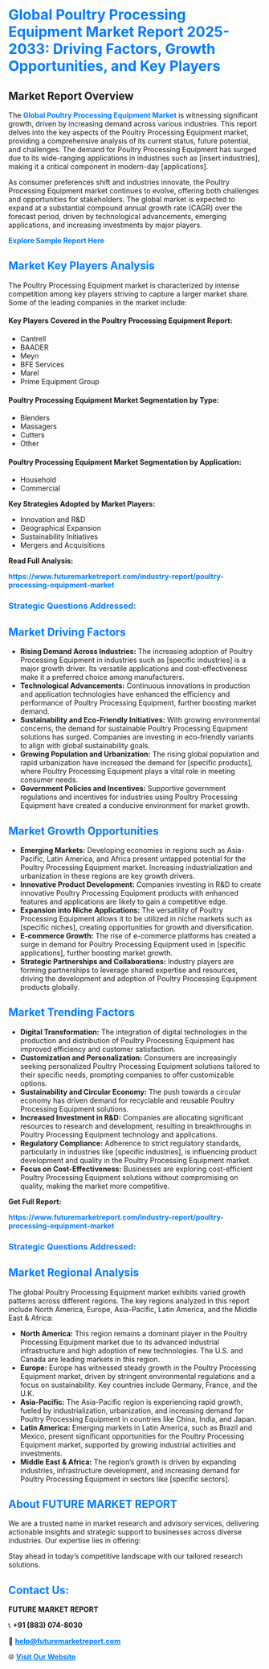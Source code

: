 <h1 style="color: #007BFF;">Global Poultry Processing Equipment Market Report 2025-2033: Driving Factors, Growth Opportunities, and Key Players</h1>

<section id="overview">
<h2>Market Report Overview</h2>
<p>The <a href="https://www.futuremarketreport.com/industry-report/poultry-processing-equipment-market" style="color: #007BFF; text-decoration: none;"><strong>Global Poultry Processing Equipment Market</strong></a> is witnessing significant growth, driven by increasing demand across various industries. This report delves into the key aspects of the Poultry Processing Equipment market, providing a comprehensive analysis of its current status, future potential, and challenges. The demand for Poultry Processing Equipment has surged due to its wide-ranging applications in industries such as [insert industries], making it a critical component in modern-day [applications].</p>
<p>As consumer preferences shift and industries innovate, the Poultry Processing Equipment market continues to evolve, offering both challenges and opportunities for stakeholders. The global market is expected to expand at a substantial compound annual growth rate (CAGR) over the forecast period, driven by technological advancements, emerging applications, and increasing investments by major players.</p>
</section>

<section id="overview">
<p><a href="https://www.futuremarketreport.com/request-sample/reportId=93018" style="color: #007BFF; text-decoration: none;"><strong>Explore Sample Report Here</strong></a></p>
</section>

<section id="key-players">
<h2 style="color: #007BFF;">Market Key Players Analysis</h2>
<p>The Poultry Processing Equipment market is characterized by intense competition among key players striving to capture a larger market share. Some of the leading companies in the market include:</p>
<h4>Key Players Covered in the Poultry Processing Equipment Report:</h4>
<ul><li>Cantrell</li><li>BAADER</li><li>Meyn</li><li>BFE Services</li><li>Marel</li><li>Prime Equipment Group</li></ul>
<h4>Poultry Processing Equipment Market Segmentation by Type:</h4>
<ul><li>Blenders</li><li>Massagers</li><li>Cutters</li><li>Other</li></ul>

<h4>Poultry Processing Equipment Market Segmentation by Application:</h4>
<ul><li>Household</li><li>Commercial</li></ul>
<p><strong>Key Strategies Adopted by Market Players:</strong></p>
<ul>
<li>Innovation and R&D</li>
<li>Geographical Expansion</li>
<li>Sustainability Initiatives</li>
<li>Mergers and Acquisitions</li>
</ul>
</section>

<section>
<p><strong>Read Full Analysis: </strong></p><a href="https://www.futuremarketreport.com/industry-report/poultry-processing-equipment-market" style="color: #007BFF; text-decoration: none;"><strong>https://www.futuremarketreport.com/industry-report/poultry-processing-equipment-market</strong></a>
<h3 style="color: #007BFF;">Strategic Questions Addressed:</h3>
</section>

<section id="driving-factors">
<h2 style="color: #007BFF;">Market Driving Factors</h2>
<ul>
<li><strong>Rising Demand Across Industries:</strong> The increasing adoption of Poultry Processing Equipment in industries such as [specific industries] is a major growth driver. Its versatile applications and cost-effectiveness make it a preferred choice among manufacturers.</li>
<li><strong>Technological Advancements:</strong> Continuous innovations in production and application technologies have enhanced the efficiency and performance of Poultry Processing Equipment, further boosting market demand.</li>
<li><strong>Sustainability and Eco-Friendly Initiatives:</strong> With growing environmental concerns, the demand for sustainable Poultry Processing Equipment solutions has surged. Companies are investing in eco-friendly variants to align with global sustainability goals.</li>
<li><strong>Growing Population and Urbanization:</strong> The rising global population and rapid urbanization have increased the demand for [specific products], where Poultry Processing Equipment plays a vital role in meeting consumer needs.</li>
<li><strong>Government Policies and Incentives:</strong> Supportive government regulations and incentives for industries using Poultry Processing Equipment have created a conducive environment for market growth.</li>
</ul>
</section>

<section id="growth-opportunities">
<h2 style="color: #007BFF;">Market Growth Opportunities</h2>
<ul>
<li><strong>Emerging Markets:</strong> Developing economies in regions such as Asia-Pacific, Latin America, and Africa present untapped potential for the Poultry Processing Equipment market. Increasing industrialization and urbanization in these regions are key growth drivers.</li>
<li><strong>Innovative Product Development:</strong> Companies investing in R&D to create innovative Poultry Processing Equipment products with enhanced features and applications are likely to gain a competitive edge.</li>
<li><strong>Expansion into Niche Applications:</strong> The versatility of Poultry Processing Equipment allows it to be utilized in niche markets such as [specific niches], creating opportunities for growth and diversification.</li>
<li><strong>E-commerce Growth:</strong> The rise of e-commerce platforms has created a surge in demand for Poultry Processing Equipment used in [specific applications], further boosting market growth.</li>
<li><strong>Strategic Partnerships and Collaborations:</strong> Industry players are forming partnerships to leverage shared expertise and resources, driving the development and adoption of Poultry Processing Equipment products globally.</li>
</ul>
</section>

<section id="trending-factors">
<h2 style="color: #007BFF;">Market Trending Factors</h2>
<ul>
<li><strong>Digital Transformation:</strong> The integration of digital technologies in the production and distribution of Poultry Processing Equipment has improved efficiency and customer satisfaction.</li>
<li><strong>Customization and Personalization:</strong> Consumers are increasingly seeking personalized Poultry Processing Equipment solutions tailored to their specific needs, prompting companies to offer customizable options.</li>
<li><strong>Sustainability and Circular Economy:</strong> The push towards a circular economy has driven demand for recyclable and reusable Poultry Processing Equipment solutions.</li>
<li><strong>Increased Investment in R&D:</strong> Companies are allocating significant resources to research and development, resulting in breakthroughs in Poultry Processing Equipment technology and applications.</li>
<li><strong>Regulatory Compliance:</strong> Adherence to strict regulatory standards, particularly in industries like [specific industries], is influencing product development and quality in the Poultry Processing Equipment market.</li>
<li><strong>Focus on Cost-Effectiveness:</strong> Businesses are exploring cost-efficient Poultry Processing Equipment solutions without compromising on quality, making the market more competitive.</li>
</ul>
</section>

<section>
<p><strong>Get Full Report: </strong></p><a href="https://www.futuremarketreport.com/industry-report/poultry-processing-equipment-market" style="color: #007BFF; text-decoration: none;"><strong>https://www.futuremarketreport.com/industry-report/poultry-processing-equipment-market</strong></a>
<h3 style="color: #007BFF;">Strategic Questions Addressed:</h3>
</section>


<section id="regional-analysis">
<h2 style="color: #007BFF;">Market Regional Analysis</h2>
<p>The global Poultry Processing Equipment market exhibits varied growth patterns across different regions. The key regions analyzed in this report include North America, Europe, Asia-Pacific, Latin America, and the Middle East & Africa:</p>
<ul>
<li><strong>North America:</strong> This region remains a dominant player in the Poultry Processing Equipment market due to its advanced industrial infrastructure and high adoption of new technologies. The U.S. and Canada are leading markets in this region.</li>
<li><strong>Europe:</strong> Europe has witnessed steady growth in the Poultry Processing Equipment market, driven by stringent environmental regulations and a focus on sustainability. Key countries include Germany, France, and the U.K.</li>
<li><strong>Asia-Pacific:</strong> The Asia-Pacific region is experiencing rapid growth, fueled by industrialization, urbanization, and increasing demand for Poultry Processing Equipment in countries like China, India, and Japan.</li>
<li><strong>Latin America:</strong> Emerging markets in Latin America, such as Brazil and Mexico, present significant opportunities for the Poultry Processing Equipment market, supported by growing industrial activities and investments.</li>
<li><strong>Middle East & Africa:</strong> The region’s growth is driven by expanding industries, infrastructure development, and increasing demand for Poultry Processing Equipment in sectors like [specific sectors].</li>
</ul>
</section>

<footer>
<h2 style="color: #007BFF;">About FUTURE MARKET REPORT</h2>
<p>We are a trusted name in market research and advisory services, delivering actionable insights and strategic support to businesses across diverse industries. Our expertise lies in offering:</p>

<p>Stay ahead in today’s competitive landscape with our tailored research solutions.</p>

<h2 style="color: #007BFF;">Contact Us:</h2>
<p><strong>FUTURE MARKET REPORT</strong></p>
<p>📞 <strong>+91 (883) 074-8030</strong></p>
<p>📧 <strong><a href="mailto:help@futuremarketreport.com" style="color: #007BFF;">help@futuremarketreport.com</a></strong></p>
<p>🌐 <strong><a href="https://www.futuremarketreport.com/" style="color: #007BFF;">Visit Our Website</a></strong></p>
</footer>